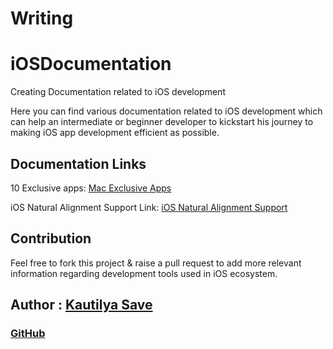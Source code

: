 # Writing

# iOSDocumentation

Creating Documentation related to iOS development

Here you can find various documentation related to iOS development which can help an intermediate or beginner developer to kickstart his journey to making iOS app development efficient as possible.

## Documentation Links

10 Exclusive apps: [Mac Exclusive Apps](10_Exclusive_apps_for_Mac/Top_10_Exclusive_apps_for_Mac.md)

iOS Natural Alignment Support Link: [iOS Natural Alignment Support](iOSRTLAlignmentSupport.md)

## Contribution

Feel free to fork this project & raise a pull request to add more relevant information regarding development tools used in iOS ecosystem.

## Author : [Kautilya Save](https://kautilya.design/)

### [GitHub](https://github.com/SensehacK)